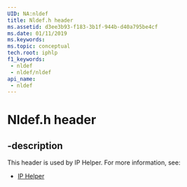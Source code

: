 ```yaml
---
UID: NA:nldef
title: Nldef.h header
ms.assetid: d3ee3b93-f183-3b1f-944b-d40a795be4cf
ms.date: 01/11/2019
ms.keywords: 
ms.topic: conceptual
tech.root: iphlp
f1_keywords:
 - nldef
 - nldef/nldef
api_name:
 - nldef
---
```


# Nldef.h header


## -description

This header is used by IP Helper. For more information, see:

- [IP Helper](../_iphlp/index.md)


